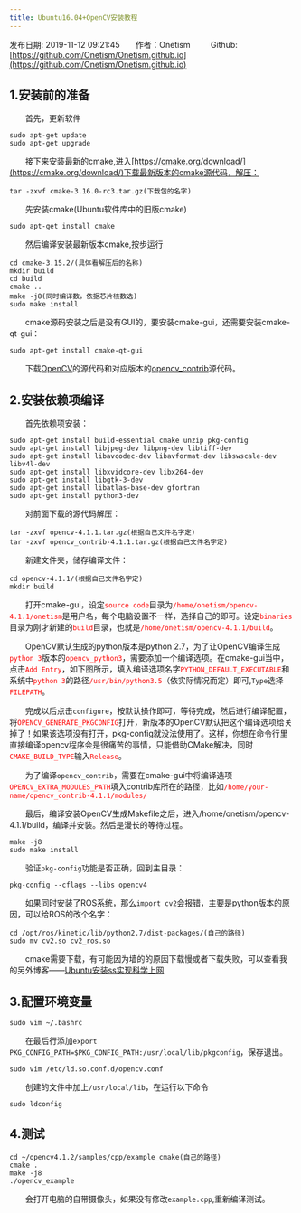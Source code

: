```yaml
---
title: Ubuntu16.04+OpenCV安装教程
---
```

发布日期: 2019-11-12 09:21:45&emsp;&emsp;作者：Onetism &emsp;&emsp; Github:[https://github.com/Onetism/Onetism.github.io](https://github.com/Onetism/Onetism.github.io)

## 1.安装前的准备

&emsp;&emsp;首先，更新软件

	sudo apt-get update
	sudo apt-get upgrade

&emsp;&emsp;接下来安装最新的cmake,进入[https://cmake.org/download/](https://cmake.org/download/)下载最新版本的cmake源代码，解压：

	tar -zxvf cmake-3.16.0-rc3.tar.gz(下载包的名字)

&emsp;&emsp;先安装cmake(Ubuntu软件库中的旧版cmake)

	sudo apt-get install cmake

&emsp;&emsp;然后编译安装最新版本cmake,按步运行

	cd cmake-3.15.2/(具体看解压后的名称)
	mkdir build
	cd build
	cmake ..
	make -j8(同时编译数，依据芯片核数选)
	sudo make install

&emsp;&emsp;cmake源码安装之后是没有GUI的，要安装cmake-gui，还需要安装cmake-qt-gui：

	sudo apt-get install cmake-qt-gui

&emsp;&emsp;下载[OpenCV](https://github.com/opencv/opencv/releases)的源代码和对应版本的[opencv_contrib](https://github.com/opencv/opencv_contrib/releases)源代码。

## 2.安装依赖项编译

&emsp;&emsp;首先依赖项安装：

	sudo apt-get install build-essential cmake unzip pkg-config
	sudo apt-get install libjpeg-dev libpng-dev libtiff-dev
	sudo apt-get install libavcodec-dev libavformat-dev libswscale-dev libv4l-dev
	sudo apt-get install libxvidcore-dev libx264-dev
	sudo apt-get install libgtk-3-dev
	sudo apt-get install libatlas-base-dev gfortran
	sudo apt-get install python3-dev

&emsp;&emsp;对前面下载的源代码解压：

	tar -zxvf opencv-4.1.1.tar.gz(根据自己文件名字定)
	tar -zxvf opencv_contrib-4.1.1.tar.gz(根据自己文件名字定)

&emsp;&emsp;新建文件夹，储存编译文件：

	cd opencv-4.1.1/(根据自己文件名字定)
	mkdir build
&emsp;&emsp;打开cmake-gui，设定<font color=red>`source code`</font>目录为<font color=red>`/home/onetism/opencv-4.1.1/onetism`</font>是用户名，每个电脑设置不一样，选择自己的即可。设定<font color=red>`binaries`</font>目录为刚才新建的<font color=red>`build`</font>目录，也就是<font color=red>`/home/onetism/opencv-4.1.1/build`</font>。

&emsp;&emsp;OpenCV默认生成的python版本是python 2.7，为了让OpenCV编译生成<font color=red>`python 3`</font>版本的<font color=red>`opencv_python3`</font>，需要添加一个编译选项。在cmake-gui当中，点击<font color=red>`Add Entry`</font>，如下图所示，填入编译选项名字<font color=red>`PYTHON_DEFAULT_EXECUTABLE`</font>和系统中<font color=red>`python 3`</font>的路径<font color=red>`/usr/bin/python3.5`</font>（依实际情况而定）即可,`Type`选择<font color=red>`FILEPATH`</font>。

&emsp;&emsp;完成以后点击`configure`，按默认操作即可，等待完成，然后进行编译配置，将<font color=red>`OPENCV_GENERATE_PKGCONFIG`</font>打开，新版本的OpenCV默认把这个编译选项给关掉了！如果该选项没有打开，pkg-config就没法使用了。这样，你想在命令行里直接编译opencv程序会是很痛苦的事情，只能借助CMake解决，同时<font color=red>`CMAKE_BUILD_TYPE`</font>输入<font color=red>`Release`</font>。

&emsp;&emsp;为了编译`opencv_contrib`，需要在cmake-gui中将编译选项<font color=red>`OPENCV_EXTRA_MODULES_PATH`</font>填入contrib库所在的路径，比如<font color=red>`/home/your-name/opencv_contrib-4.1.1/modules/`</font>

&emsp;&emsp;最后，编译安装OpenCV生成Makefile之后，进入/home/onetism/opencv-4.1.1/build，编译并安装。然后是漫长的等待过程。

	make -j8
	sudo make install

&emsp;&emsp;验证`pkg-config`功能是否正确，回到主目录：

	pkg-config --cflags --libs opencv4

&emsp;&emsp;如果同时安装了ROS系统，那么`import cv2`会报错，主要是python版本的原因，可以给ROS的改个名字：

	cd /opt/ros/kinetic/lib/python2.7/dist-packages/(自己的路径)
	sudo mv cv2.so cv2_ros.so

&emsp;&emsp;cmake需要下载，有可能因为墙的的原因下载慢或者下载失败，可以查看我的另外博客——[Ubuntu安装ss实现科学上网](https://onetism.github.io/2019/11/12/Ubuntu%E5%AE%89%E8%A3%85ss%E5%AE%9E%E7%8E%B0%E7%A7%91%E5%AD%A6%E4%B8%8A%E7%BD%91/)

## 3.配置环境变量

	sudo vim ~/.bashrc

&emsp;&emsp;在最后行添加`export PKG_CONFIG_PATH=$PKG_CONFIG_PATH:/usr/local/lib/pkgconfig`，保存退出。


	sudo vim /etc/ld.so.conf.d/opencv.conf

&emsp;&emsp;创建的文件中加上`/usr/local/lib`，在运行以下命令

	sudo ldconfig

## 4.测试

	cd ~/opencv4.1.2/samples/cpp/example_cmake(自己的路径)
	cmake .
	make -j8
	./opencv_example
&emsp;&emsp;会打开电脑的自带摄像头，如果没有修改`example.cpp`,重新编译测试。